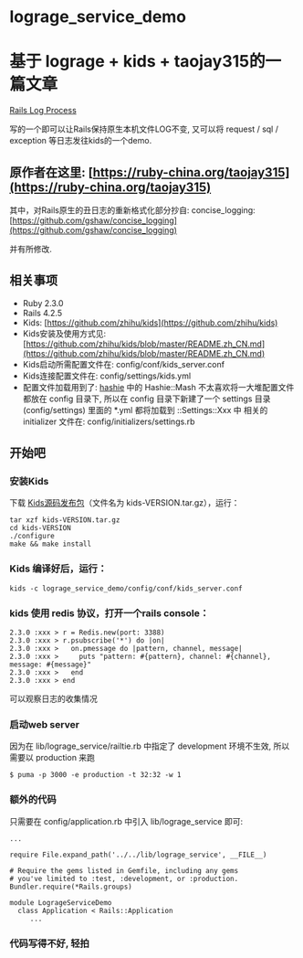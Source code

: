 # lograge_service_demo

# 基于 lograge + kids + taojay315的一篇文章

[Rails Log Process](https://ruby-china.org/topics/27523)

写的一个即可以让Rails保持原生本机文件LOG不变,
又可以将 request / sql / exception 等日志发往kids的一个demo.

## 原作者在这里: [https://ruby-china.org/taojay315](https://ruby-china.org/taojay315)

其中，对Rails原生的丑日志的重新格式化部分抄自:
concise_logging: [https://github.com/gshaw/concise_logging](https://github.com/gshaw/concise_logging)

并有所修改.


## 相关事项

* Ruby 2.3.0
* Rails 4.2.5
* Kids: [https://github.com/zhihu/kids](https://github.com/zhihu/kids)
* Kids安装及使用方式见: [https://github.com/zhihu/kids/blob/master/README.zh_CN.md](https://github.com/zhihu/kids/blob/master/README.zh_CN.md)
* Kids启动所需配置文件在: config/conf/kids_server.conf
* Kids连接配置文件在: config/settings/kids.yml
* 配置文件加载用到了: [hashie](https://github.com/intridea/hashie) 中的 Hashie::Mash
  不太喜欢将一大堆配置文件都放在 config 目录下, 所以在 config 目录下新建了一个 settings 目录(config/settings)
  里面的 *.yml 都将加载到 ::Settings::Xxx 中
  相关的 initializer 文件在: config/initializers/settings.rb


## 开始吧

### 安装Kids

下载 [Kids源码发布包](https://github.com/zhihu/kids/releases)（文件名为 kids-VERSION.tar.gz），运行：
	
	tar xzf kids-VERSION.tar.gz
	cd kids-VERSION
    ./configure
    make && make install

### Kids 编译好后，运行：

	kids -c lograge_service_demo/config/conf/kids_server.conf

### kids 使用 redis 协议，打开一个rails console：

	2.3.0 :xxx > r = Redis.new(port: 3388)
    2.3.0 :xxx > r.psubscribe('*') do |on|
    2.3.0 :xxx >   on.pmessage do |pattern, channel, message|
    2.3.0 :xxx >     puts "pattern: #{pattern}, channel: #{channel}, message: #{message}"
    2.3.0 :xxx >   end
    2.3.0 :xxx > end

可以观察日志的收集情况

### 启动web server

因为在 lib/lograge_service/railtie.rb 中指定了 development 环境不生效, 所以需要以 production 来跑

    $ puma -p 3000 -e production -t 32:32 -w 1

### 额外的代码
只需要在 config/application.rb 中引入 lib/lograge_service 即可:

    ...

    require File.expand_path('../../lib/lograge_service', __FILE__)
    
    # Require the gems listed in Gemfile, including any gems
    # you've limited to :test, :development, or :production.
    Bundler.require(*Rails.groups)
    
    module LogrageServiceDemo
      class Application < Rails::Application
         ...

### 代码写得不好, 轻拍
